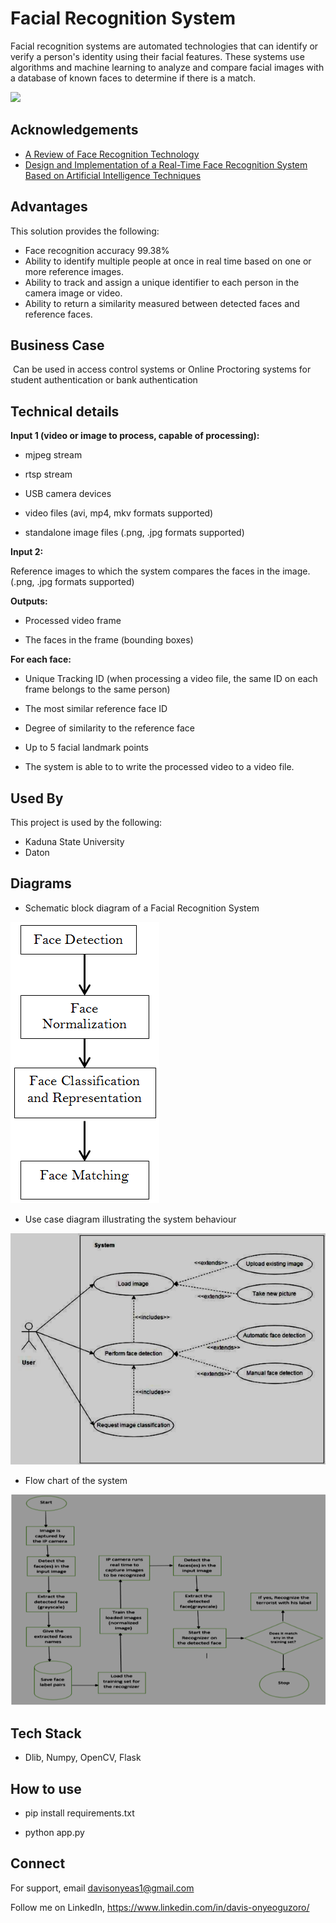 
# Facial Recognition System

Facial recognition systems are automated technologies that can identify or verify a person's identity using their facial features. These systems use algorithms and machine learning to analyze and compare facial images with a database of known faces to determine if there is a match.


![](face_recognition.gif)  

## Acknowledgements

 - [A Review of Face Recognition Technology](https://www.researchgate.net/publication/343118558_A_Review_of_Face_Recognition_Technology)
 - [Design and Implementation of a Real-Time Face Recognition System Based on Artificial Intelligence Techniques](https://www.researchgate.net/publication/366113631_Design_and_Implementation_of_a_Real-Time_Face_Recognition_System_Based_on_Artificial_Intelligence_Techniques)



## Advantages

This solution provides the following:

- Face recognition accuracy 99.38% 
- Ability to identify multiple people at once in real time based on one or more reference images.
- Ability to track and assign a unique identifier to each person in the camera image or video. 
- Ability to return a similarity measured between detected faces and reference faces.
## Business Case
​
Can be used in access control systems or Online Proctoring systems for student authentication or bank authentication
## Technical details 

**Input 1 (video or image to process, capable of processing):** ​​

- mjpeg stream

- rtsp stream

- USB camera devices

- video files (avi, mp4, mkv formats supported)

- standalone image files (.png, .jpg formats supported)

 

**Input 2:**

Reference images to which the system compares the faces in the image. (.png, .jpg formats supported)


**Outputs:**

- Processed video frame

- The faces in the frame (bounding boxes)

**For each face:**

- Unique Tracking ID (when processing a video file, the same ID on each frame belongs to the same person)

- The most similar reference face ID

- Degree of similarity to the reference face

- Up to 5 facial landmark points

- The system is able to to write the processed video to a video file. 
## Used By

This project is used by the following:

- Kaduna State University
- Daton

## Diagrams
- Schematic block diagram of a Facial Recognition System

![](schematic_diagram.png)

- Use case diagram illustrating the system behaviour

![](use_case_diagram.png)

- Flow chart of the system

![](flowchart.png)

## Tech Stack

- Dlib, Numpy, OpenCV, Flask
## How to use 

- pip install requirements.txt

- python app.py


## Connect

For support, email davisonyeas1@gmail.com

Follow me on LinkedIn, https://www.linkedin.com/in/davis-onyeoguzoro/